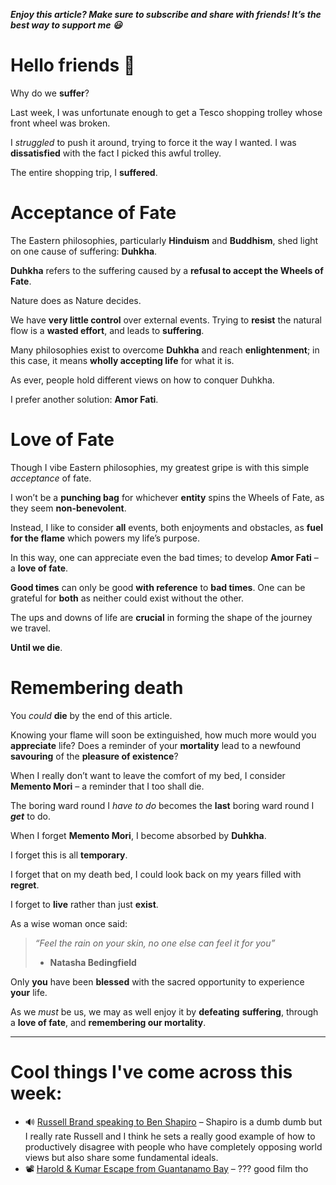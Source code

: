 ***Enjoy this article? Make sure to subscribe and share with friends! It’s the best way to support me 😃***

**Hello friends 💙**
===================

Why do we **suffer**?

Last week, I was unfortunate enough to get a Tesco shopping trolley whose front wheel was broken.

I *struggled* to push it around, trying to force it the way I wanted. I was **dissatisfied** with the fact I picked this awful trolley. 

The entire shopping trip, I **suffered**.

Acceptance of Fate
==================

The Eastern philosophies, particularly **Hinduism** and **Buddhism**, shed light on one cause of suffering: **Duhkha**.

**Duhkha** refers to the suffering caused by a **refusal to accept the Wheels of Fate**.

Nature does as Nature decides. 

We have **very little control** over external events. Trying to **resist** the natural flow is a **wasted effort**, and leads to **suffering**.

Many philosophies exist to overcome **Duhkha** and reach **enlightenment**; in this case, it means **wholly accepting life** for what it is.

As ever, people hold different views on how to conquer Duhkha. 

I prefer another solution: **Amor Fati**.

Love of Fate
============

Though I vibe Eastern philosophies, my greatest gripe is with this simple *acceptance* of fate.

I won’t be a **punching bag** for whichever **entity** spins the Wheels of Fate, as they seem **non-benevolent**.

Instead, I like to consider **all** events, both enjoyments and obstacles, as **fuel for the flame** which powers my life’s purpose.

In this way, one can appreciate even the bad times; to develop **Amor Fati** – a **love of fate**.

**Good times** can only be good **with reference** to **bad times**. One can be grateful for **both** as neither could exist without the other.

The ups and downs of life are **crucial** in forming the shape of the journey we travel.

**Until we die**.

Remembering death
=================

You *could* **die** by the end of this article.

Knowing your flame will soon be extinguished, how much more would you **appreciate** life? Does a reminder of your **mortality** lead to a newfound **savouring** of the **pleasure of existence**?

When I really don’t want to leave the comfort of my bed, I consider **Memento Mori** – a reminder that I too shall die. 

The boring ward round I *have to do* becomes the **last** boring ward round I ***get*** to do.

When I forget **Memento Mori**, I become absorbed by **Duhkha**.

I forget this is all **temporary**.

I forget that on my death bed, I could look back on my years filled with **regret**.

I forget to **live** rather than just **exist**.

As a wise woman once said:


> *“Feel the rain on your skin, no one else can feel it for you”*  
> - **Natasha Bedingfield**

Only **you** have been **blessed** with the sacred opportunity to experience **your** life.

As we *must* be us, we may as well enjoy it by **defeating** **suffering**, through a **love of fate**, and **remembering our mortality**.



---

Cool things I've come across this week:
=======================================

* 🔊 [Russell Brand speaking to Ben Shapiro](https://open.spotify.com/episode/24pVqci0zG07SpVpEPfyIz?si=b20ShpHKTuqcT2TiMFYhyA&dl_branch=1) – Shapiro is a dumb dumb but I really rate Russell and I think he sets a really good example of how to productively disagree with people who have completely opposing world views but also share some fundamental ideals.
* 📽 [Harold & Kumar Escape from Guantanamo Bay](app://obsidian.md/index.html) – ??? good film tho

